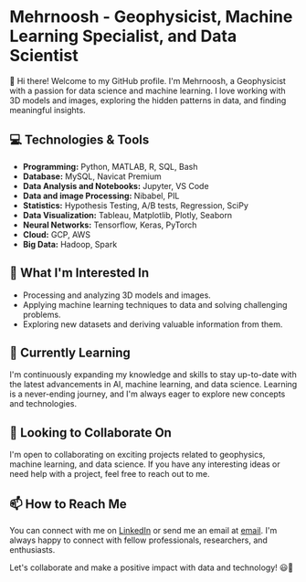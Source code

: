 # Mehrnoosh - Geophysicist, Machine Learning Specialist, and Data Scientist

👋 Hi there! Welcome to my GitHub profile. 
I'm Mehrnoosh, a Geophysicist with a passion for data science and machine learning. I love working with 3D models and images, exploring the hidden patterns in data, and finding meaningful insights.

## 💻 Technologies & Tools
- **Programming:** Python, MATLAB, R, SQL, Bash
- **Database:** MySQL, Navicat Premium
- **Data Analysis and Notebooks:** Jupyter, VS Code
- **Data and image Processing:** Nibabel, PIL
- **Statistics:** Hypothesis Testing, A/B tests, Regression, SciPy
- **Data Visualization:** Tableau, Matplotlib, Plotly, Seaborn
- **Neural Networks:** Tensorflow, Keras, PyTorch
- **Cloud:** GCP, AWS
- **Big Data:** Hadoop, Spark

## 🔭 What I'm Interested In
- Processing and analyzing 3D models and images.
- Applying machine learning techniques to data and solving challenging problems.
- Exploring new datasets and deriving valuable information from them.

## 🌱 Currently Learning
I'm continuously expanding my knowledge and skills to stay up-to-date with the latest advancements in AI, machine learning, and data science. Learning is a never-ending journey, and I'm always eager to explore new concepts and technologies.

## 💼 Looking to Collaborate On
I'm open to collaborating on exciting projects related to geophysics, machine learning, and data science. If you have any interesting ideas or need help with a project, feel free to reach out to me.

## 📫 How to Reach Me
You can connect with me on [LinkedIn](https://www.linkedin.com/in/mehrnoosh-behzadi/) or send me an email at [email](mailto:mehrnoosh.behzadi@gmail.com). I'm always happy to connect with fellow professionals, researchers, and enthusiasts.

Let's collaborate and make a positive impact with data and technology! 😃🌟
